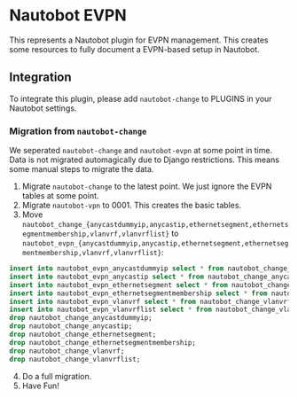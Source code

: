 # Nautobot EVPN


This represents a Nautobot plugin for EVPN management. This creates some resources to fully document a EVPN-based setup in Nautobot.

## Integration 

To integrate this plugin, please add `nautobot-change` to PLUGINS in your Nautobot settings.

### Migration from `nautobot-change`

We seperated `nautobot-change` and `nautobot-evpn` at some point in time. Data is not migrated automagically due to Django restrictions.
This means some manual steps to migrate the data.

1. Migrate `nautobot-change` to the latest point. We just ignore the EVPN tables at some point.
2. Migrate `nautobot-vpn` to 0001. This creates the basic tables.
3. Move `nautobot_change_{anycastdummyip,anycastip,ethernetsegment,ethernetsegmentmembership,vlanvrf,vlanvrflist}` to `nautobot_evpn_{anycastdummyip,anycastip,ethernetsegment,ethernetsegmentmembership,vlanvrf,vlanvrflist}`:
```sql
insert into nautobot_evpn_anycastdummyip select * from nautobot_change_anycastdummyip;
insert into nautobot_evpn_anycastip select * from nautobot_change_anycastip;
insert into nautobot_evpn_ethernetsegment select * from nautobot_change_ethernetsegment;
insert into nautobot_evpn_ethernetsegmentmembership select * from nautobot_change_ethernetsegmentmembership;
insert into nautobot_evpn_vlanvrf select * from nautobot_change_vlanvrf;
insert into nautobot_evpn_vlanvrflist select * from nautobot_change_vlanvrflist;
drop nautobot_change_anycastdummyip;
drop nautobot_change_anycastip;
drop nautobot_change_ethernetsegment;
drop nautobot_change_ethernetsegmentmembership;
drop nautobot_change_vlanvrf;
drop nautobot_change_vlanvrflist;
```
4. Do a full migration.
5. Have Fun!
